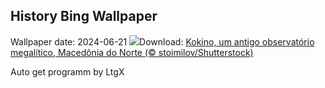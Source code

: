 ## History Bing Wallpaper
Wallpaper date: 2024-06-21
![](https://www.bing.com/th?id=OHR.KokinoMacedonia_PT-BR2816851215_UHD.jpg&w=1000)Download: [Kokino, um antigo observatório megalítico, Macedônia do Norte (© stoimilov/Shutterstock)](https://www.bing.com/th?id=OHR.KokinoMacedonia_PT-BR2816851215_UHD.jpg)

Auto get programm by LtgX
